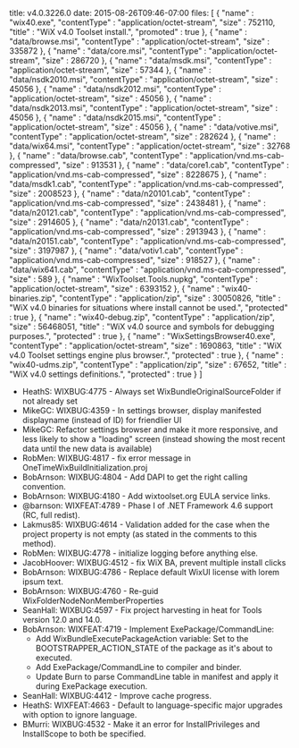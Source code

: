 title: v4.0.3226.0
date: 2015-08-26T09:46-07:00
files: [
  { "name" : "wix40.exe", "contentType" : "application/octet-stream", "size" : 752110, "title" : "WiX v4.0 Toolset install.", "promoted" : true },
  { "name" : "data/browse.msi", "contentType" : "application/octet-stream", "size" : 335872 },
  { "name" : "data/core.msi", "contentType" : "application/octet-stream", "size" : 286720 },
  { "name" : "data/msdk.msi", "contentType" : "application/octet-stream", "size" : 57344 },
  { "name" : "data/nsdk2010.msi", "contentType" : "application/octet-stream", "size" : 45056 },
  { "name" : "data/nsdk2012.msi", "contentType" : "application/octet-stream", "size" : 45056 },
  { "name" : "data/nsdk2013.msi", "contentType" : "application/octet-stream", "size" : 45056 },
  { "name" : "data/nsdk2015.msi", "contentType" : "application/octet-stream", "size" : 45056 },
  { "name" : "data/votive.msi", "contentType" : "application/octet-stream", "size" : 282624 },
  { "name" : "data/wix64.msi", "contentType" : "application/octet-stream", "size" : 32768 },
  { "name" : "data/browse.cab", "contentType" : "application/vnd.ms-cab-compressed", "size" : 913531 },
  { "name" : "data/core1.cab", "contentType" : "application/vnd.ms-cab-compressed", "size" : 8228675 },
  { "name" : "data/msdk1.cab", "contentType" : "application/vnd.ms-cab-compressed", "size" : 2008523 },
  { "name" : "data/n20101.cab", "contentType" : "application/vnd.ms-cab-compressed", "size" : 2438481 },
  { "name" : "data/n20121.cab", "contentType" : "application/vnd.ms-cab-compressed", "size" : 2914605 },
  { "name" : "data/n20131.cab", "contentType" : "application/vnd.ms-cab-compressed", "size" : 2913943 },
  { "name" : "data/n20151.cab", "contentType" : "application/vnd.ms-cab-compressed", "size" : 3197987 },
  { "name" : "data/votiv1.cab", "contentType" : "application/vnd.ms-cab-compressed", "size" : 918527 },
  { "name" : "data/wix641.cab", "contentType" : "application/vnd.ms-cab-compressed", "size" : 589 },
  { "name" : "WixToolset.Tools.nupkg", "contentType" : "application/octet-stream", "size" : 6393152 },
  { "name" : "wix40-binaries.zip", "contentType" : "application/zip", "size" : 30050826, "title" : "WiX v4.0 binaries for situations where install cannot be used.", "protected" : true },
  { "name" : "wix40-debug.zip", "contentType" : "application/zip", "size" : 56468051, "title" : "WiX v4.0 source and symbols for debugging purposes.", "protected" : true },
  { "name" : "WixSettingsBrowser40.exe", "contentType" : "application/octet-stream", "size" : 1690863, "title" : "WiX v4.0 Toolset settings engine plus browser.", "protected" : true },
  { "name" : "wix40-udms.zip", "contentType" : "application/zip", "size" : 67652, "title" : "WiX v4.0 settings definitions.", "protected" : true }
 ]

* HeathS: WIXBUG:4775 - Always set WixBundleOriginalSourceFolder if not already set
* MikeGC: WIXBUG:4359 - In settings browser, display manifested displayname (instead of ID) for friendlier UI
* MikeGC: Refactor settings browser and make it more responsive, and less likely to show a "loading" screen (instead showing the most recent data until the new data is available)
* RobMen: WIXBUG:4817 - fix error message in OneTimeWixBuildInitialization.proj
* BobArnson: WIXBUG:4804 - Add DAPI to get the right calling convention.
* BobArnson: WIXBUG:4180 - Add wixtoolset.org EULA service links.
* @barnson: WIXFEAT:4789 - Phase I of .NET Framework 4.6 support (RC, full redist).
* Lakmus85: WIXBUG:4614 - Validation added for the case when the project property is not empty (as stated in the comments to this method).
* RobMen: WIXBUG:4778 - initialize logging before anything else.
* JacobHoover: WIXBUG:4512 - fix WiX BA, prevent multiple install clicks
* BobArnson: WIXBUG:4786 - Replace default WixUI license with lorem ipsum text.
* BobArnson: WIXBUG:4760 - Re-guid WixFolderNodeNonMemberProperties
* SeanHall: WIXBUG:4597 - Fix project harvesting in heat for Tools version 12.0 and 14.0.
* BobArnson: WIXFEAT:4719 - Implement ExePackage/CommandLine:
  * Add WixBundleExecutePackageAction variable: Set to the BOOTSTRAPPER_ACTION_STATE of the package as it's about to executed.
  * Add ExePackage/CommandLine to compiler and binder.
  * Update Burn to parse CommandLine table in manifest and apply it during ExePackage execution.
* SeanHall: WIXBUG:4412 - Improve cache progress.
* HeathS: WIXFEAT:4663 - Default to language-specific major upgrades with option to ignore language.
* BMurri: WIXBUG:4532 - Make it an error for InstallPrivileges and InstallScope to both be specified.